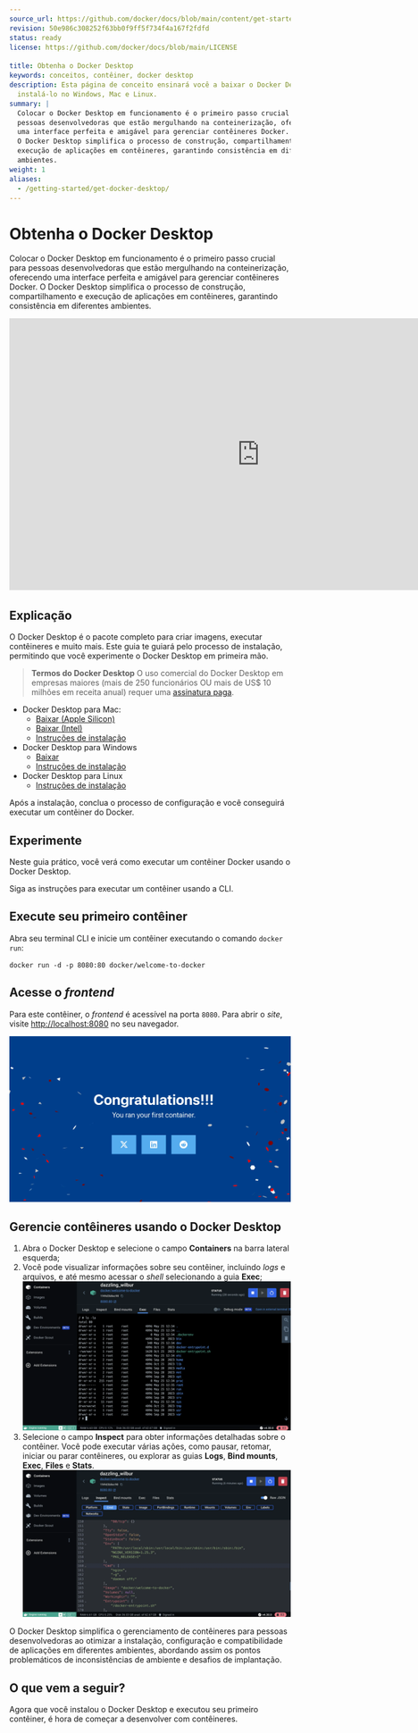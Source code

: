 ```yaml
---
source_url: https://github.com/docker/docs/blob/main/content/get-started/introduction/get-docker-desktop.md
revision: 50e986c308252f63bb0f9ff5f734f4a167f2fdfd
status: ready
license: https://github.com/docker/docs/blob/main/LICENSE

title: Obtenha o Docker Desktop
keywords: conceitos, contêiner, docker desktop
description: Esta página de conceito ensinará você a baixar o Docker Desktop e
  instalá-lo no Windows, Mac e Linux.
summary: |
  Colocar o Docker Desktop em funcionamento é o primeiro passo crucial para
  pessoas desenvolvedoras que estão mergulhando na conteinerização, oferecendo
  uma interface perfeita e amigável para gerenciar contêineres Docker.
  O Docker Desktop simplifica o processo de construção, compartilhamento e
  execução de aplicações em contêineres, garantindo consistência em diferentes
  ambientes.
weight: 1
aliases:
  - /getting-started/get-docker-desktop/
---
```


# Obtenha o Docker Desktop

Colocar o Docker Desktop em funcionamento é o primeiro passo crucial para
pessoas desenvolvedoras que estão mergulhando na conteinerização, oferecendo uma
interface perfeita e amigável para gerenciar contêineres Docker.
O Docker Desktop simplifica o processo de construção, compartilhamento e
execução de aplicações em contêineres, garantindo consistência em diferentes
ambientes.

<iframe width="895" height="487" src="https://www.youtube.com/embed/C2bPVhiNU-0"
        title="Conceitos do Docker: Obtenha o Docker Desktop" frameborder="0"
        allow="accelerometer; autoplay; clipboard-write; encrypted-media; gyroscope; picture-in-picture; web-share"
        referrerpolicy="strict-origin-when-cross-origin"
        allowfullscreen></iframe>

## Explicação

O Docker Desktop é o pacote completo para criar imagens, executar contêineres e
muito mais.
Este guia te guiará pelo processo de instalação, permitindo que você experimente
o Docker Desktop em primeira mão.

> **Termos do Docker Desktop**
> O uso comercial do Docker Desktop em empresas maiores (mais de 250
> funcionários OU mais de US$ 10 milhões em receita anual) requer uma
> [assinatura paga](https://www.docker.com/pricing/?_gl=1*1nyypal*_ga*MTYxMTUxMzkzOS4xNjgzNTM0MTcw*_ga_XJWPQMJYHQ*MTcxNjk4MzU4Mi4xMjE2LjEuMTcxNjk4MzkzNS4xNy4wLjA.).

* Docker Desktop para Mac:
    * [Baixar (Apple Silicon)](https://desktop.docker.com/mac/main/arm64/Docker.dmg?utm_source=docker&utm_medium=webreferral&utm_campaign=docs-driven-download-mac-arm64)
    * [Baixar (Intel)](https://desktop.docker.com/mac/main/amd64/Docker.dmg?utm_source=docker&utm_medium=webreferral&utm_campaign=docs-driven-download-mac-amd64)
    * [Instruções de instalação](../../manuals/desktop/install/mac-install.md)
* Docker Desktop para Windows
    * [Baixar](https://desktop.docker.com/win/main/amd64/Docker%20Desktop%20Installer.exe?utm_source=docker&utm_medium=webreferral&utm_campaign=docs-driven-download-windows)
    * [Instruções de instalação](../../manuals/desktop/install/windows-install.md)
* Docker Desktop para Linux
    * [Instruções de instalação](../../manuals/desktop/install/linux/index.md)

Após a instalação, conclua o processo de configuração e você conseguirá executar
um contêiner do Docker.

## Experimente

Neste guia prático, você verá como executar um contêiner Docker usando o Docker
Desktop.

Siga as instruções para executar um contêiner usando a CLI.

## Execute seu primeiro contêiner

Abra seu terminal CLI e inicie um contêiner executando o comando `docker run`:

```shell
docker run -d -p 8080:80 docker/welcome-to-docker
```

## Acesse o _frontend_

Para este contêiner, o _frontend_ é acessível na porta `8080`.
Para abrir o _site_, visite [http://localhost:8080](http://localhost:8080) no
seu navegador.

![Captura de tela da página inicial do servidor _web_ Nginx, vinda do contêiner em execução](../../get-started/docker-concepts/the-basics/images/access-the-frontend.webp?border=true)

## Gerencie contêineres usando o Docker Desktop

1. Abra o Docker Desktop e selecione o campo **Containers** na barra lateral
   esquerda;
2. Você pode visualizar informações sobre seu contêiner, incluindo _logs_ e
   arquivos, e até mesmo acessar o _shell_ selecionando a guia **Exec**;
   ![Captura de tela do exec no contêiner em execução no Docker Desktop](images/exec-into-docker-container.webp?border=true)
3. Selecione o campo **Inspect** para obter informações detalhadas sobre o
   contêiner.
   Você pode executar várias ações, como pausar, retomar, iniciar ou parar
   contêineres, ou explorar as guias **Logs**, **Bind mounts**, **Exec**,
   **Files** e **Stats**.
   ![Captura de tela da inspeção do contêiner em execução no Docker Desktop](images/inspecting-container.webp?border=true)

O Docker Desktop simplifica o gerenciamento de contêineres para pessoas
desenvolvedoras ao otimizar a instalação, configuração e compatibilidade de
aplicações em diferentes ambientes, abordando assim os pontos problemáticos de
inconsistências de ambiente e desafios de implantação.

## O que vem a seguir?

Agora que você instalou o Docker Desktop e executou seu primeiro contêiner, é
hora de começar a desenvolver com contêineres.
